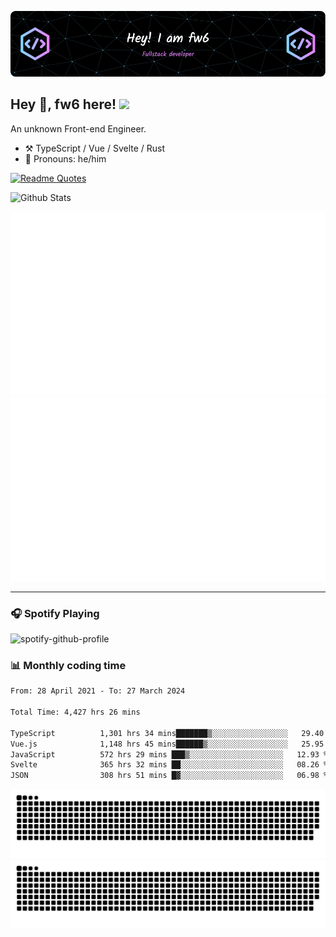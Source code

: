 ![Header](github-header-image.png)

## Hey 👋, fw6 here! <img src="https://github.githubassets.com/images/mona-whisper.gif" height="24" />


An unknown Front-end Engineer.

-   :hammer_and_pick: TypeScript / Vue / Svelte / Rust
-   :man: Pronouns: he/him


[![Readme Quotes](https://quotes-github-readme.vercel.app/api?type=horizontal&theme=algolia)](https://github.com/piyushsuthar/github-readme-quotes)



![Github Stats](https://github-readme-stats.vercel.app/api?username=fw6&bg_color=30,e96443,904e95&title_color=fff&text_color=fff)

![](https://raw.githubusercontent.com/fw6/github-stats-transparent/output/generated/overview.svg)
![](https://raw.githubusercontent.com/fw6/github-stats-transparent/output/generated/languages.svg)


---

### 🎧 Spotify Playing

<!-- ![spotify-github-profile](/img/default.svg) -->

![spotify-github-profile](https://spotify-github-profile.vercel.app/api/view.svg?uid=r6wn4hdvypv0lkzyrj0e0pjct&cover_image=true&theme=default&show_offline=true&background_color=9a10ad&interchange=true&bar_color_cover=true)



### :bar_chart: Monthly coding time 

<!--START_SECTION:waka-->

```txt
From: 28 April 2021 - To: 27 March 2024

Total Time: 4,427 hrs 26 mins

TypeScript          1,301 hrs 34 mins███████▒░░░░░░░░░░░░░░░░░   29.40 %
Vue.js              1,148 hrs 45 mins██████▒░░░░░░░░░░░░░░░░░░   25.95 %
JavaScript          572 hrs 29 mins ███▒░░░░░░░░░░░░░░░░░░░░░   12.93 %
Svelte              365 hrs 32 mins ██░░░░░░░░░░░░░░░░░░░░░░░   08.26 %
JSON                308 hrs 51 mins █▓░░░░░░░░░░░░░░░░░░░░░░░   06.98 %
```

<!--END_SECTION:waka-->




![github contribution grid snake animation](https://raw.githubusercontent.com/platane/platane/output/github-contribution-grid-snake-dark.svg#gh-dark-mode-only)![github contribution grid snake animation](https://raw.githubusercontent.com/platane/platane/output/github-contribution-grid-snake.svg#gh-light-mode-only)

